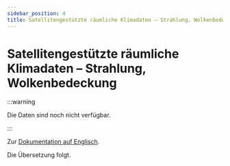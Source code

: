 ```yaml
---
sidebar_position: 4
title: Satellitengestützte räumliche Klimadaten – Strahlung, Wolkenbedeckung
---
```


# Satellitengestützte räumliche Klimadaten – Strahlung, Wolkenbedeckung

:::warning 

Die Daten sind noch nicht verfügbar.

:::

Zur [Dokumentation auf Englisch](https://opendatadocs.meteoswiss.ch/c-climate-data/c4-satellite-based-climate-data).

Die Übersetzung folgt.
